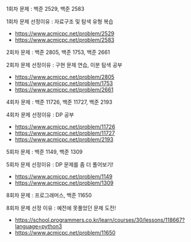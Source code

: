 1회차 문제 : 백준 2529, 백준 2583


1회차 문제 선정이유 : 자료구조 및 탐색 유형 복습


- https://www.acmicpc.net/problem/2529
- https://www.acmicpc.net/problem/2583


2회차 문제 : 백준 2805, 백준 1753, 백준 2661


2회차 문제 선정이유 : 구현 문제 연습, 이분 탐색 공부


- https://www.acmicpc.net/problem/2805
- https://www.acmicpc.net/problem/1753
- https://www.acmicpc.net/problem/2661


4회차 문제 : 백준 11726, 백준 11727, 백준 2193


4회차 문제 선정이유 : DP 공부
- https://www.acmicpc.net/problem/11726
- https://www.acmicpc.net/problem/11727
- https://www.acmicpc.net/problem/2193


5회차 문제 : 백준 1149, 백준 1309


5회차 문제 선정이유 : DP 문제를 좀 더 풀어보기!
- https://www.acmicpc.net/problem/1149
- https://www.acmicpc.net/problem/1309


8회차 문제 : 프로그래머스, 백준 11650


8회차 문제 선정 이유 : 예전에 못풀었던 문제 도전!
- https://school.programmers.co.kr/learn/courses/30/lessons/118667?language=python3
- https://www.acmicpc.net/problem/11650